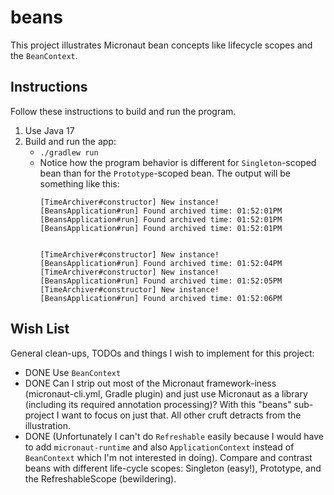 # beans

This project illustrates Micronaut bean concepts like lifecycle scopes and the `BeanContext`.

## Instructions

Follow these instructions to build and run the program.

1. Use Java 17
2. Build and run the app:
   * `./gradlew run`
   * Notice how the program behavior is different for `Singleton`-scoped bean than for the `Prototype`-scoped bean. The
     output will be something like this:
     ```
     [TimeArchiver#constructor] New instance!
     [BeansApplication#run] Found archived time: 01:52:01PM
     [BeansApplication#run] Found archived time: 01:52:01PM
     [BeansApplication#run] Found archived time: 01:52:01PM
     
     
     [TimeArchiver#constructor] New instance!
     [BeansApplication#run] Found archived time: 01:52:04PM
     [TimeArchiver#constructor] New instance!
     [BeansApplication#run] Found archived time: 01:52:05PM
     [TimeArchiver#constructor] New instance!
     [BeansApplication#run] Found archived time: 01:52:06PM
     ```
  
## Wish List

General clean-ups, TODOs and things I wish to implement for this project:

* DONE Use `BeanContext`
* DONE Can I strip out most of the Micronaut framework-iness (micronaut-cli.yml, Gradle plugin) and just use Micronaut
  as a library (including its required annotation processing)? With this "beans" sub-project I want to focus on just
  that. All other cruft detracts from the illustration.
* DONE (Unfortunately I can't do `Refreshable` easily because I would have to add `micronaut-runtime` and also
  `ApplicationContext` instead of `BeanContext` which I'm not interested in doing). Compare and contrast beans with
  different life-cycle scopes: Singleton (easy!), Prototype, and the RefreshableScope (bewildering).
